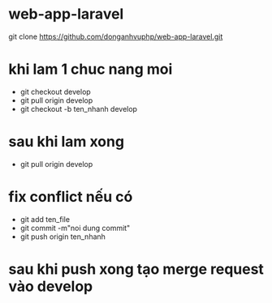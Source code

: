 # web-app-laravel
git clone https://github.com/donganhvuphp/web-app-laravel.git 

# khi lam 1 chuc nang moi
- git checkout develop
- git pull origin develop
- git checkout -b ten_nhanh develop

# sau khi lam xong
- git pull origin develop
# fix conflict nếu có 
- git add ten_file
- git commit -m"noi dung commit"
- git push origin ten_nhanh

# sau khi push xong tạo merge request vào develop



